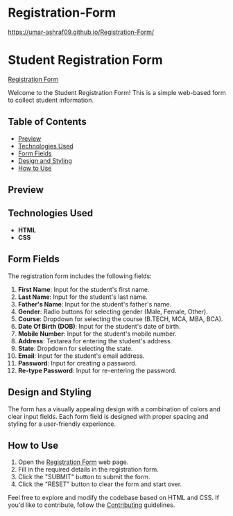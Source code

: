 ﻿# Registration-Form
https://umar-ashraf09.github.io/Registration-Form/

# Student Registration Form

[Registration Form](https://umar-ashraf09.github.io/Registration-Form/)

Welcome to the Student Registration Form! This is a simple web-based form to collect student information.

## Table of Contents

- [Preview](#preview)
- [Technologies Used](#technologies-used)
- [Form Fields](#form-fields)
- [Design and Styling](#design-and-styling)
- [How to Use](#how-to-use)

## Preview



## Technologies Used

- **HTML**
- **CSS**

## Form Fields

The registration form includes the following fields:

1. **First Name**: Input for the student's first name.
2. **Last Name**: Input for the student's last name.
3. **Father's Name**: Input for the student's father's name.
4. **Gender**: Radio buttons for selecting gender (Male, Female, Other).
5. **Course**: Dropdown for selecting the course (B.TECH, MCA, MBA, BCA).
6. **Date Of Birth (DOB)**: Input for the student's date of birth.
7. **Mobile Number**: Input for the student's mobile number.
8. **Address**: Textarea for entering the student's address.
9. **State**: Dropdown for selecting the state.
10. **Email**: Input for the student's email address.
11. **Password**: Input for creating a password.
12. **Re-type Password**: Input for re-entering the password.

## Design and Styling

The form has a visually appealing design with a combination of colors and clear input fields. Each form field is designed with proper spacing and styling for a user-friendly experience.

## How to Use

1. Open the [Registration Form](https://umar-ashraf09.github.io/Registration-Form/) web page.
2. Fill in the required details in the registration form.
3. Click the "SUBMIT" button to submit the form.
4. Click the "RESET" button to clear the form and start over.

Feel free to explore and modify the codebase based on HTML and CSS. If you'd like to contribute, follow the [Contributing](#contributing) guidelines.
